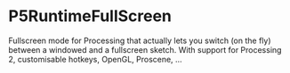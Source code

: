 P5RuntimeFullScreen
===================

Fullscreen mode for Processing that actually lets you switch (on the fly) between a windowed and a fullscreen sketch. With support for Processing 2, customisable hotkeys, OpenGL, Proscene, …